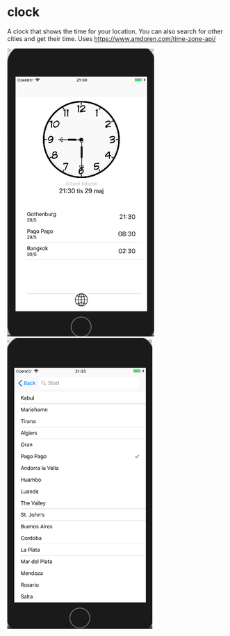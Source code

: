 # clock
A clock that shows the time for your location. You can also search for other cities and get their time. Uses https://www.amdoren.com/time-zone-api/

![alt text](https://github.com/TobiasJohansson91/Pics/blob/master/Clock%20first%20view.png) ![alt text](https://github.com/TobiasJohansson91/Pics/blob/master/Clock%20choose%20cities.png)
